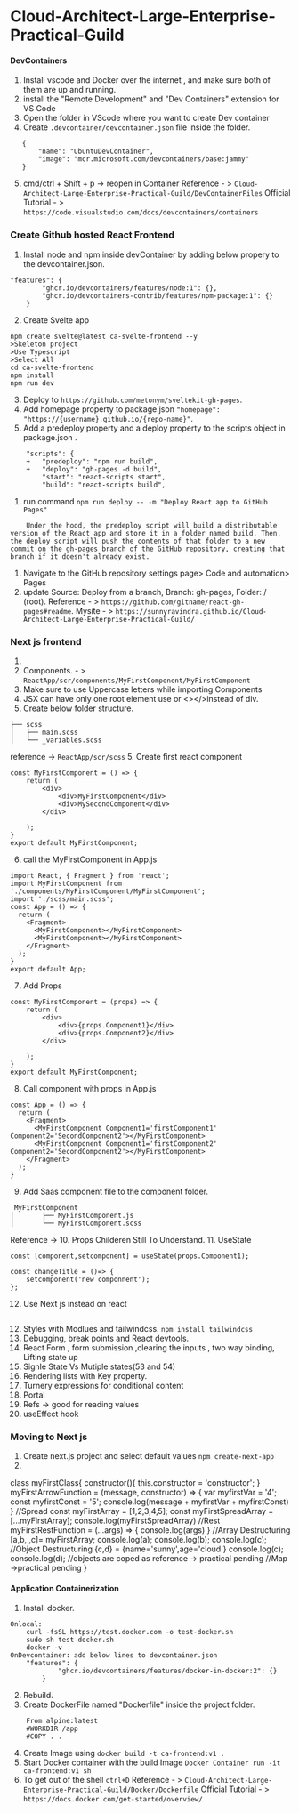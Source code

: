 # Cloud-Architect-Large-Enterprise-Practical-Guild

#### DevContainers
1. Install vscode and Docker over the internet , and make sure both of them are up and running.
2. install the "Remote Development" and "Dev Containers" extension for VS Code
3. Open the folder in VScode where you want to create Dev container 
4. Create `.devcontainer/devcontainer.json` file inside the folder.
 ```
    {
        "name": "UbuntuDevContainer",
        "image": "mcr.microsoft.com/devcontainers/base:jammy"
    }
```
5. cmd/ctrl + Shift + p -> reopen in Container 
Reference - >  `Cloud-Architect-Large-Enterprise-Practical-Guild/DevContainerFiles`
Official Tutorial - > `https://code.visualstudio.com/docs/devcontainers/containers`

### Create Github hosted React Frontend
1. Install node and npm inside devContainer by adding below propery to the devcontainer.json.
```
"features": {
		"ghcr.io/devcontainers/features/node:1": {},
		"ghcr.io/devcontainers-contrib/features/npm-package:1": {}
	}
```
2. Create Svelte app 
```
npm create svelte@latest ca-svelte-frontend --y
>Skeleton project
>Use Typescript
>Select All
cd ca-svelte-frontend
npm install
npm run dev
```
3. Deploy to `https://github.com/metonym/sveltekit-gh-pages`.
2. Add homepage property to package.json `"homepage": "https://{username}.github.io/{repo-name}"`.
3. Add a predeploy property and a deploy property to the scripts object in package.json .
```
    "scripts": {
    +   "predeploy": "npm run build",
    +   "deploy": "gh-pages -d build",
        "start": "react-scripts start",
        "build": "react-scripts build",
```
1. run command  `npm run deploy -- -m "Deploy React app to GitHub Pages"`
```
    Under the hood, the predeploy script will build a distributable version of the React app and store it in a folder named build. Then, the deploy script will push the contents of that folder to a new commit on the gh-pages branch of the GitHub repository, creating that branch if it doesn't already exist.
```
1. Navigate to the GitHub repository settings page> Code and automation> Pages
2. update Source: Deploy from a branch, Branch: gh-pages, Folder: / (root).
Reference - > `https://github.com/gitname/react-gh-pages#readme`.
Mysite - > `https://sunnyravindra.github.io/Cloud-Architect-Large-Enterprise-Practical-Guild/`

### Next js frontend
1. 
1.  Components. - > `ReactApp/scr/components/MyFirstComponent/MyFirstComponent`
2.  Make sure to use Uppercase letters while  importing Components
3.  JSX can have only one root element use <Fragments > or <></>instead of div.
4.  Create below folder structure.
```
├── scss
│   ├── main.scss
│   └── _variables.scss
```
reference -> `ReactApp/scr/scss`
5.  Create first react component 
```
const MyFirstComponent = () => {
    return (
        <div>
            <div>MyFirstComponent</div>
            <div>MySecondComponent</div>
        </div>
        
    );
}
export default MyFirstComponent;
```
6.  call the MyFirstComponent in App.js
```
import React, { Fragment } from 'react';
import MyFirstComponent from './components/MyFirstComponent/MyFirstComponent';
import './scss/main.scss';
const App = () => {
  return (
    <Fragment>
      <MyFirstComponent></MyFirstComponent>
      <MyFirstComponent></MyFirstComponent>
    </Fragment>
  );
}
export default App;
```
7.  Add Props
```
const MyFirstComponent = (props) => {
    return (
        <div>
            <div>{props.Component1}</div>
            <div>{props.Component2}</div>
        </div>
        
    );
}
export default MyFirstComponent;
```
8.  Call component with props in App.js
```
const App = () => {
  return (
    <Fragment>
      <MyFirstComponent Component1='firstComponent1' Component2='SecondComponent2'></MyFirstComponent>
      <MyFirstComponent Component1='firstComponent2' Component2='SecondComponent2'></MyFirstComponent>
    </Fragment>
  );
}
```
9. Add Saas component file to the component folder.
```
 MyFirstComponent
│       ├── MyFirstComponent.js
│       └── MyFirstComponent.scss
```
Reference -> 
10. Props Childeren Still To Understand.
11. UseState
```
const [component,setcomponent] = useState(props.Component1);

const changeTitle = ()=> {
    setcomponent('new componnent');
};
```
12. Use Next js instead on react 
```

```
12. Styles with Modlues and tailwindcss.
`npm install tailwindcss`
13. Debugging, break points and React devtools.
14. React Form , form submission ,clearing the inputs , two way binding, Lifting state up
15. Signle State Vs Mutiple states(53 and 54)
16. Rendering lists with Key property.
17. Turnery expressions for conditional content 
18. Portal
19. Refs -> good for reading values
20. useEffect hook

### Moving to Next js 
1. Create next.js project and select default values 
`npm create-next-app `
2. 















class myFirstClass{
    constructor(){
        this.constructor = 'constructor';
    }
    myFirstArrowFunction = (message, constructor) => {
        var myfirstVar = '4';
    const myfirstConst = '5';
        console.log(message + myfirstVar + myfirstConst)
    }
    //Spread
    const myFirstArray = [1,2,3,4,5];
    const myFirstSpreadArray = [...myFirstArray];
    console.log(myFirstSpreadArray)
    //Rest
    myFirstRestFunction = (...args) => {
        console.log(args)
    }
    //Array Destructuring 
    [a,b, ,c]= myFirstArray;
    console.log(a);
    console.log(b);
    console.log(c);
    //Object Destructuring 
    {c,d} = {name='sunny',age='cloud'}
    console.log(c);
    console.log(d);
    //objects are coped as reference -> practical pending
    //Map ->practical pending
}

#### Application Containerization  
1. Install docker.
```
Onlocal: 
    curl -fsSL https://test.docker.com -o test-docker.sh
    sudo sh test-docker.sh
    docker -v
OnDevcontainer: add below lines to devcontainer.json
    "features": {
            "ghcr.io/devcontainers/features/docker-in-docker:2": {}
        }
```
2. Rebuild. 
3. Create DockerFile named "Dockerfile" inside the project folder.
```
    From alpine:latest
    #WORKDIR /app
    #COPY . .
```
4. Create Image using `docker build -t ca-frontend:v1 .`
5. Start Docker container with the build Image `Docker Container run -it ca-frontend:v1 sh `
6. To get out of the shell `ctrl+D`
Reference - > `Cloud-Architect-Large-Enterprise-Practical-Guild/Docker/Dockerfile`
Official Tutorial - > `https://docs.docker.com/get-started/overview/`




